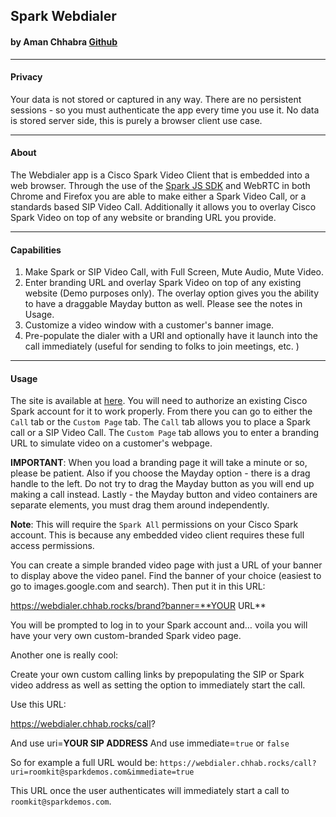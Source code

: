 ## Spark Webdialer
#### by Aman Chhabra [Github](https://github.com/achhabra2/webdialer)
---
#### Privacy
Your data is not stored or captured in any way. There are no persistent sessions - so you must authenticate the app every time you use it. No data is stored server side, this is purely a browser client use case. 
***
#### About
The Webdialer app is a Cisco Spark Video Client that is embedded into a web browser. Through the use of the [Spark JS SDK](https://developer.ciscospark.com/sdk-for-nodejs.html) and WebRTC in both Chrome and Firefox you are able to make either a Spark Video Call, or a standards based SIP Video Call. Additionally it allows you to overlay Cisco Spark Video on top of any website or branding URL you provide. 
***
#### Capabilities
1. Make Spark or SIP Video Call, with Full Screen, Mute Audio, Mute Video. 
2. Enter branding URL and overlay Spark Video on top of any existing website (Demo purposes only). The overlay option gives you the ability to have a draggable Mayday button as well. Please see the notes in Usage. 
3. Customize a video window with a customer's banner image. 
4. Pre-populate the dialer with a URI and optionally have it launch into the call immediately (useful for sending to folks to join meetings, etc. )
***
#### Usage
The site is available at [here](https://webdialer.chhab.rocks). You will need to authorize an existing Cisco Spark account for it to work properly. From there you can go to either the ``Call`` tab or the ``Custom Page`` tab. The ``Call`` tab allows you to place a Spark call or a SIP Video Call. The ``Custom Page`` tab allows you to enter a branding URL to simulate video on a customer's webpage. 

**IMPORTANT**: When you load a branding page it will take a minute or so, please be patient. Also if you choose the Mayday option - there is a drag handle to the left. Do not try to drag the Mayday button as you will end up making a call instead. Lastly - the Mayday button and video containers are separate elements, you must drag them around independently. 

**Note**: This will require the ``Spark All`` permissions on your Cisco Spark account. This is because any embedded video client requires these full access permissions. 

You can create a simple branded video page with just a URL of your banner to display above the video panel. Find the banner of your choice (easiest to go to images.google.com and search). Then put it in this URL: 

https://webdialer.chhab.rocks/brand?banner=**YOUR URL**

You will be prompted to log in to your Spark account and… voila you will have your very own custom-branded Spark video page. 

Another one is really cool: 

Create your own custom calling links by prepopulating the SIP or Spark video address as well as setting the option to immediately start the call. 

Use this URL: 

https://webdialer.chhab.rocks/call?

And use uri=**YOUR SIP ADDRESS**
And use immediate=``true`` or ``false``

So for example a full URL would be: 
``https://webdialer.chhab.rocks/call?uri=roomkit@sparkdemos.com&immediate=true``

This URL once the user authenticates will immediately start a call to ``roomkit@sparkdemos.com``. 